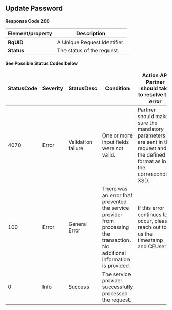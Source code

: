 ## Update Password


<b>Response Code 200</b>

<table>
    <thead>
        <th>Element/property</th>
        <th>Description</th>
    </thead>
    <tbody>
        <tr>
            <td><b>RqUID</b></td>
            <td>A Unique Request Identifier.</td>
        </tr>
        <tr>
            <td><b>Status</b></td>
            <td>The status of the request.</td>
        </tr>
    </tbody>
</table>

<b>See Possible Status Codes below</b>

<table>
    <thead>
        <tr></tr>
        <th>StatusCode</th>
        <th>Severity</th>
        <th>StatusDesc</th>
        <th>Condition</th>
        <th>Action API Partner should take to resolve the error</th>
        </tr>
    </thead>
    <tr>
        <td>4070</td>
        <td>Error</td>
        <td>Validation failure</td>
        <td>One or more input fields were not valid.</td>
        <td>Partner should make sure the mandatory parameters are sent in the request and in the defined format as in
            the corresponding XSD.</td>
    </tr>
    <tr>
        <td>100</td>
        <td>Error</td>
        <td>General Error</td>
        <td>There was an error that prevented the service provider from processing the transaction. No additional
            information is provided.</td>
        <td>If this error continues to occur, please reach out to us the timestamp and CEUserId.</td>
    </tr>
    <tr>
        <td>0</td>
        <td>Info</td>
        <td>Success</td>
        <td>The service provider successfully processed the request.</td>
        <td></td>
    </tr>
</table>